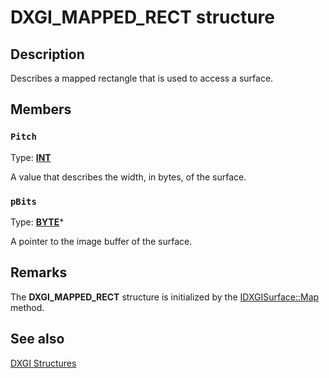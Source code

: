 # DXGI_MAPPED_RECT structure

## Description

Describes a mapped rectangle that is used to access a surface.

## Members

### `Pitch`

Type: **[INT](https://learn.microsoft.com/windows/desktop/WinProg/windows-data-types)**

A value that describes the width, in bytes, of the surface.

### `pBits`

Type: **[BYTE](https://learn.microsoft.com/windows/desktop/WinProg/windows-data-types)***

A pointer to the image buffer of the surface.

## Remarks

The **DXGI_MAPPED_RECT** structure is initialized by the [IDXGISurface::Map](https://learn.microsoft.com/windows/desktop/api/dxgi/nf-dxgi-idxgisurface-map) method.

## See also

[DXGI Structures](https://learn.microsoft.com/windows/desktop/direct3ddxgi/d3d10-graphics-reference-dxgi-structures)